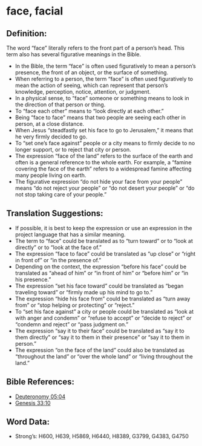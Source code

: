# face, facial

## Definition:

The word “face” literally refers to the front part of a person’s head. This term also has several figurative meanings in the Bible.

* In the Bible, the term “face” is often used figuratively to mean a person’s presence, the front of an object, or the surface of something.
* When referring to a person, the term “face” is often used figuratively to mean the action of seeing, which can represent that person’s knowledge, perception, notice, attention, or judgment.
* In a physical sense, to “face” someone or something means to look in the direction of that person or thing.
* To “face each other” means to “look directly at each other.”
* Being “face to face” means that two people are seeing each other in person, at a close distance.
* When Jesus “steadfastly set his face to go to Jerusalem,” it means that he very firmly decided to go.
* To “set one’s face against” people or a city means to firmly decide to no longer support, or to reject that city or person.
* The expression “face of the land” refers to the surface of the earth and often is a general reference to the whole earth. For example, a “famine covering the face of the earth” refers to a widespread famine affecting many people living on earth.
* The figurative expression “do not hide your face from your people” means “do not reject your people” or “do not desert your people” or “do not stop taking care of your people.”

## Translation Suggestions:

* If possible, it is best to keep the expression or use an expression in the project language that has a similar meaning.
* The term to “face” could be translated as to “turn toward” or to “look at directly” or to “look at the face of.”
* The expression “face to face” could be translated as “up close” or “right in front of” or “in the presence of.”
* Depending on the context, the expression “before his face” could be translated as “ahead of him” or “in front of him” or “before him” or “in his presence.”
* The expression “set his face toward” could be translated as “began traveling toward” or “firmly made up his mind to go to.”
* The expression “hide his face from” could be translated as “turn away from” or “stop helping or protecting” or “reject.”
* To “set his face against” a city or people could be translated as “look at with anger and condemn” or “refuse to accept” or “decide to reject” or “condemn and reject” or “pass judgment on.”
* The expression “say it to their face” could be translated as “say it to them directly” or “say it to them in their presence” or “say it to them in person.”
* The expression “on the face of the land” could also be translated as “throughout the land” or “over the whole land” or “living throughout the land.”

## Bible References:

* [Deuteronomy 05:04](rc://en/tn/help/deu/05/04)
* [Genesis 33:10](rc://en/tn/help/gen/33/10)

## Word Data:

* Strong’s: H600, H639, H5869, H6440, H8389, G3799, G4383, G4750
